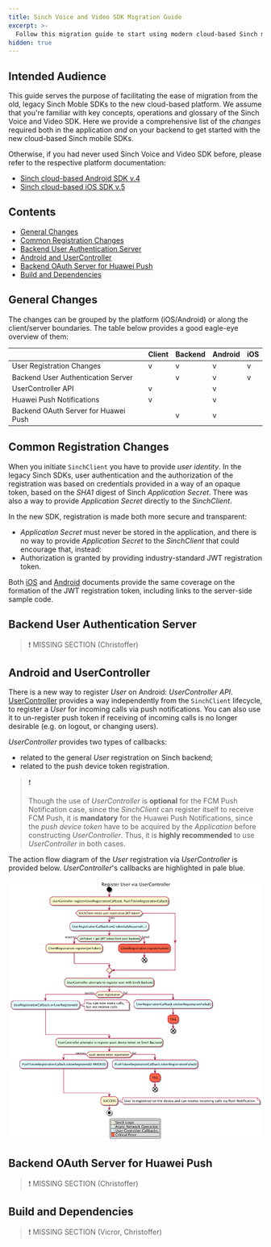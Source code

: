 ```yaml
---
title: Sinch Voice and Video SDK Migration Guide
excerpt: >-
  Follow this migration guide to start using modern cloud-based Sinch mobile Voice and Video SDK.
hidden: true
---
```


## Intended Audience

This guide serves the purpose of facilitating the ease of migration from the old, legacy Sinch Moble SDKs to the new cloud-based platform. We assume that you're familiar with key concepts, operations and glossary of the Sinch Voice and Video SDK. Here we provide a comprehensive list of the _changes_ required both in the application _and_ on your backend to get started with the new cloud-based Sinch mobile SDKs.

Otherwise, if you had never used Sinch Voice and Video SDK before, please refer to the respective platform documentation:
- [Sinch cloud-based Android SDK v.4](doc:voice-for-android-cloud)
- [Sinch cloud-based iOS SDK v.5](doc:voice-ios-cloud)

## Contents

- [General Changes](doc:voice-ios-android-cloud-migration#general-changes)
- [Common Registration Changes](doc:voice-ios-android-cloud-migration#common-registration-changes)
- [Backend User Authentication Server](doc:voice-ios-android-cloud-migration#backend-user-authentication-server)
- [Android and UserController](doc:voice-ios-android-cloud-migration#android-and-usercontroller)
- [Backend OAuth Server for Huawei Push](doc:voice-ios-android-cloud-migration#backend-oauth-server-for-huawei-push)
- [Build and Dependencies](doc:voice-ios-android-cloud-migration#build-and-dependencies)

## General Changes

The changes can be grouped by the platform (iOS/Android) or along the client/server boundaries. The table below provides a good eagle-eye overview of them:

|                                                               | Client    | Backend   |  Android | iOS|
| --------------------------------------------------------------|-----------|-----------|----------| ---|
|User Registration Changes|v|v|v|v|
|Backend User Authentication Server||v|v|v|
|UserController API|v||v||
|Huawei Push Notifications|v||v||
|Backend OAuth Server for Huawei Push ||v|v||

## Common Registration Changes

When you initiate `SinchClient` you have to provide _user identity_. In the legacy Sinch SDKs, user authentication and the authorization of the registration was based on credentials provided in a way of an opaque token, based on the _SHA1_ digest of Sinch _Application Secret_. There was also a way to provide _Application Secret_ directly to the _SinchClient_.

In the new SDK, registration is made both more secure and transparent:
- _Application Secret_ must never be stored in the application, and there is no way to provide _Application Secret_ to the _SinchClient_ that could encourage that, instead:
- Authorization is granted by providing industry-standard JWT registration token. 

Both [iOS](doc:voice-ios-cloud-auth) and [Android](doc:voice-android-cloud-application-authentication) documents provide the same coverage on the formation of the JWT registration token, including links to the server-side sample code.

## Backend User Authentication Server

> ❗️ 
> MISSING SECTION (Christoffer)

## Android and UserController

There is a new way to register _User_ on Android: _UserController API_. [UserController](voice-for-android-cloud/reference/com/sinch/android/rtc/UserController.html) provides a way independently from the `SinchClient` lifecycle, to register a _User_ for incoming calls via push notifications. You can also use it to un-register push token if receiving of incoming calls is no longer desirable (e.g. on logout, or changing users).

_UserController_ provides two types of callbacks:
- related to the general _User_ registration on Sinch backend;
- related to the push device token registration.

> ❗️
>
> Though the use of _UserController_ is __optional__ for the FCM Push Notification case, since the _SinchClient_ can 
> register itself to receive FCM Push, it is __mandatory__ for the Huawei Push Notifications, since the _push device
> token_ have to be acquired by the _Application_ before constructing _UserController_.
> Thus, it is __highly recommended__ to use _UserController_ in both cases.

The action flow diagram of the _User_ registration via _UserController_ is provided below. _UserController_'s callbacks are highlighted in pale blue.

![Registering User via UserController](voice-for-android-cloud\images\usercontroller-callbacks.pu.png)

## Backend OAuth Server for Huawei Push

> ❗️ 
> MISSING SECTION (Christoffer)

## Build and Dependencies

> ❗️ 
> MISSING SECTION (Vicror, Christoffer)